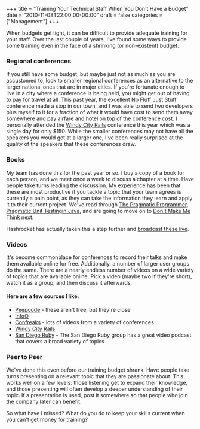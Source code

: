 +++
title = "Training Your Technical Staff When You Don't Have a Budget"
date = "2010-11-08T22:00:00-00:00"
draft = false
categories = ["Management"]
+++

When budgets get tight, it can be difficult to provide adequate training
for your staff. Over the last couple of years, I've found some ways to
provide some training even in the face of a shrinking (or non-existent)
budget.

### Regional conferences

If you still have some budget, but maybe just not as much as you are
accustomed to, look to smaller regional conferences as an alternative to
the larger national ones that are in major cities. If you're fortunate
enough to live in a city where a conference is being held, you might get
out of having to pay for travel at all. This past year, the excellent
[No Fluff Just Stuff](http://www.nofluffjuststuff.com/home/main)
conference made a stop in our town, and I was able to send two
developers plus myself to it for a fraction of what it would have cost
to send them away somewhere and pay airfare and hotel on top of the
conference cost. I personally attended the [Windy City
Rails](http://windycityrails.org) conference this year which was a
single day for only \$150. While the smaller conferences may not have
all the speakers you would get at a larger one, I've been really
surprised at the quality of the speakers that these conferences draw.

### Books

My team has done this for the past year or so. I buy a copy of a book
for each person, and we meet once a week to discuss a chapter at a time.
Have people take turns leading the discussion. My experience has been
that these are most productive if you tackle a topic that your team
agrees is currently a pain point, as they can take the information they
learn and apply it to their current project. We've read through [The
Pragmatic
Programmer](http://www.amazon.com/gp/product/020161622X?ie=UTF8&tag=approachingno-20&linkCode=as2&camp=1789&creative=390957&creativeASIN=020161622X),
[Pragmatic Unit Testingin
Java](http://www.amazon.com/gp/product/0974514012?ie=UTF8&tag=approachingno-20&linkCode=as2&camp=1789&creative=390957&creativeASIN=0974514012),
and are going to move on to [Don't Make Me
Think](http://www.amazon.com/gp/product/0321344758?ie=UTF8&tag=approachingno-20&linkCode=as2&camp=1789&creative=390957&creativeASIN=0321344758)
next.

Hashrocket has actually taken this a step further and [broadcast these
live](http://www.ustream.tv/channel/Hashrocket-Bookclub).

### Videos

It's become commonplace for conferences to record their talks and make
them available online for free. Additionally, a number of larger user
groups do the same. There are a nearly endless number of videos on a
wide variety of topics that are available online. Pick a video (maybe
two if they're short), watch it as a group, and then discuss it
afterwards.

#### Here are a few sources I like:

-   [Peepcode](http://peepcode.com) - these aren't free, but they're
    close
-   [InfoQ](http://www.infoq.com/)
-   [Confreaks](http://confreaks.net/events) - lots of videos from a
    variety of conferences
-   [Windy City Rails](http://windycityrails.org/videos2010/)
-   [San Diego Ruby](http://sdruby.org/podcast) - The San Diego Ruby
    group has a great video podcast that covers a broad variety of
    topics

### Peer to Peer

We've done this even before our training budget shrank. Have people take
turns presenting on a relevant topic that they are passionate about.
This works well on a few levels: those listening get to expand their
knowledge, and those presenting will often develop a deeper
understanding of their topic. If a presentation is used, post it
somewhere so that people who join the company later can benefit.

So what have I missed? What do you do to keep your skills current when
you can't get money for training?

